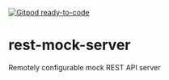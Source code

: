 [![Gitpod ready-to-code](https://img.shields.io/badge/Gitpod-ready--to--code-blue?logo=gitpod)](https://gitpod.io/#https://github.com/mpetuska/rest-mock-server)

# rest-mock-server
Remotely configurable mock REST API server
